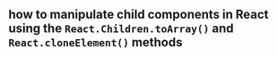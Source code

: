 ## how to manipulate child components in React using the `React.Children.toArray()` and `React.cloneElement()` methods
